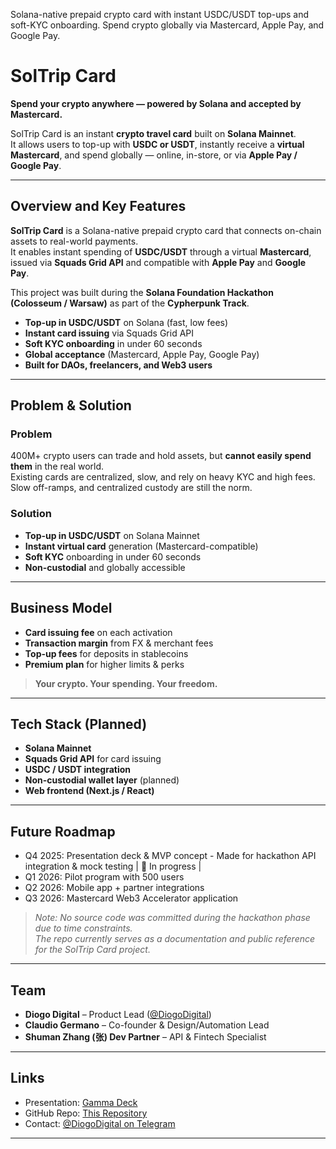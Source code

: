 Solana-native prepaid crypto card with instant USDC/USDT top-ups and soft-KYC onboarding. Spend crypto globally via Mastercard, Apple Pay, and Google Pay.

#  SolTrip Card

**Spend your crypto anywhere — powered by Solana and accepted by Mastercard.**

SolTrip Card is an instant **crypto travel card** built on **Solana Mainnet**.  
It allows users to top-up with **USDC or USDT**, instantly receive a **virtual Mastercard**, and spend globally — online, in-store, or via **Apple Pay / Google Pay**.

---

## Overview and Key Features

**SolTrip Card** is a Solana-native prepaid crypto card that connects on-chain assets to real-world payments.  
It enables instant spending of **USDC/USDT** through a virtual **Mastercard**, issued via **Squads Grid API** and compatible with **Apple Pay** and **Google Pay**.

This project was built during the **Solana Foundation Hackathon (Colosseum / Warsaw)** as part of the **Cypherpunk Track**.

- **Top-up in USDC/USDT** on Solana (fast, low fees)
- **Instant card issuing** via Squads Grid API
- **Soft KYC onboarding** in under 60 seconds
- **Global acceptance** (Mastercard, Apple Pay, Google Pay)
- **Built for DAOs, freelancers, and Web3 users**

---

##  Problem & Solution
### Problem
400M+ crypto users can trade and hold assets, but **cannot easily spend them** in the real world.  
Existing cards are centralized, slow, and rely on heavy KYC and high fees. Slow off-ramps, and centralized custody are still the norm.

### Solution
- **Top-up in USDC/USDT** on Solana Mainnet  
- **Instant virtual card** generation (Mastercard-compatible)  
- **Soft KYC** onboarding in under 60 seconds  
- **Non-custodial** and globally accessible  

---

##  Business Model
- **Card issuing fee** on each activation  
- **Transaction margin** from FX & merchant fees  
- **Top-up fees** for deposits in stablecoins  
- **Premium plan** for higher limits & perks  

> **Your crypto. Your spending. Your freedom.**

---

##  Tech Stack (Planned)
- **Solana Mainnet**
- **Squads Grid API** for card issuing
- **USDC / USDT integration**
- **Non-custodial wallet layer** (planned)
- **Web frontend (Next.js / React)**

---

##  Future Roadmap
- Q4 2025: Presentation deck & MVP concept - Made for hackathon
              API integration & mock testing | 🔄 In progress |
- Q1 2026: Pilot program with 500 users  
- Q2 2026: Mobile app + partner integrations  
- Q3 2026: Mastercard Web3 Accelerator application  

> _Note: No source code was committed during the hackathon phase due to time constraints.  
The repo currently serves as a documentation and public reference for the SolTrip Card project._

---

##  Team
- **Diogo Digital** – Product Lead ([@DiogoDigital](https://t.me/DiogoDigital))
- **Claudio Germano** – Co-founder & Design/Automation Lead  
- **Shuman Zhang (张) Dev Partner** – API & Fintech Specialist  

---

##  Links
-  Presentation: [Gamma Deck](https://soltrip-card-csnvvbt.gamma.site)  
-  GitHub Repo: [This Repository](https://github.com/GhostWebDigital/soltrip-card)  
-  Contact: [@DiogoDigital on Telegram](https://t.me/DiogoDigital)

---

